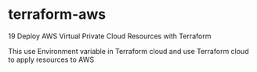 # terraform-aws
19 Deploy AWS Virtual Private Cloud Resources with Terraform

This use Environment variable in Terraform cloud and use Terraform cloud to apply resources to AWS
